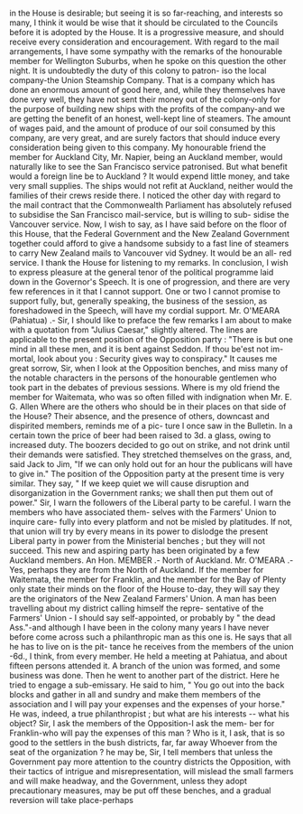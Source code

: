 in the House is desirable; but seeing it is so far-reaching, and interests so many, I think it would be wise that it should be circulated to the Councils before it is adopted by the House. It is a progressive measure, and should receive every consideration and encouragement. With regard to the mail arrangements, I have some sympathy with the remarks of the honourable member for Wellington Suburbs, when he spoke on this question the other night. It is undoubtedly the duty of this colony to patron- iso the local company-the Union Steamship Company. That is a company which has done an enormous amount of good here, and, while they themselves have done very well, they have not sent their money out of the colony-only for the purpose of building new ships with the profits of the company-and we are getting the benefit of an honest, well-kept line of steamers. The amount of wages paid, and the amount of produce of our soil consumed by this company, are very great, and are surely factors that should induce every consideration being given to this company. My honourable friend the member for Auckland City, Mr. Napier, being an Auckland member, would naturally like to see the San Francisco service patronised. But what benefit would a foreign line be to Auckland ? It would expend little money, and take very small supplies. The ships would not refit at Auckland, neither would the families of their crews reside there. I noticed the other day with regard to the mail contract that the Commonwealth Parliament has absolutely refused to subsidise the San Francisco mail-service, but is willing to sub- sidise the Vancouver service. Now, I wish to say, as I have said before on the floor of this House, that the Federal Government and the New Zealand Government together could afford to give a handsome subsidy to a fast line of steamers to carry New Zealand mails to Vancouver vid Sydney. It would be an all- red service. I thank the House for listening to my remarks. In conclusion, I wish to express pleasure at the general tenor of the political programme laid down in the Governor's Speech. It is one of progression, and there are very few references in it that I cannot support. One or two I cannot promise to support fully, but, generally speaking, the business of the session, as foreshadowed in the Speech, will have my cordial support. Mr. O'MEARA (Pahiatua) .- Sir, I should like to preface the few remarks I am about to make with a quotation from "Julius Caesar," slightly altered. The lines are applicable to the present position of the Opposition party : "There is but one mind in all these men, and it is bent against Seddon. If thou be'est not im- mortal, look about you : Security gives way to conspiracy." It causes me great sorrow, Sir, when I look at the Opposition benches, and miss many of the notable characters in the persons of the honourable gentlemen who took part in the debates of previous sessions. Where is my old friend the member for Waitemata, who was so often filled with indignation when Mr. E. G. Allen Where are the others who should be in their places on that side of the House? Their absence, and the presence of others, downcast and dispirited members, reminds me of a pic- ture I once saw in the Bulletin. In a certain town the price of beer had been raised to 3d. a glass, owing to increased duty. The boozers decided to go out on strike, and not drink until their demands were satisfied. They stretched themselves on the grass, and, said Jack to Jim, "If we can only hold out for an hour the publicans will have to give in." The position of the Opposition party at the present time is very similar. They say, " If we keep quiet we will cause disruption and disorganization in the Government ranks; we shall then put them out of power." Sir, I warn the followers of the Liberal party to be careful. I warn the members who have associated them- selves with the Farmers' Union to inquire care- fully into every platform and not be misled by platitudes. If not, that union will try by every means in its power to dislodge the present Liberal party in power from the Ministerial benches ; but they will not succeed. This new and aspiring party has been originated by a few Auckland members. An Hon. MEMBER .- North of Auckland. Mr. O'MEARA .- Yes, perhaps they are from the North of Auckland. If the member for Waitemata, the member for Franklin, and the member for the Bay of Plenty only state their minds on the floor of the House to-day, they will say they are the originators of the New Zealand Farmers' Union. A man has been travelling about my district calling himself the repre- sentative of the Farmers' Union - I should say self-appointed, or probably by " the dead Ass."-and although I have been in the colony many years I have never before come across such a philanthropic man as this one is. He says that all he has to live on is the pit- tance he receives from the members of the union -6d., I think, from every member. He held a meeting at Pahiatua, and about fifteen persons attended it. A branch of the union was formed, and some business was done. Then he went to another part of the district. Here he tried to engage a sub-emissary. He said to him, " You go out into the back blocks and gather in all and sundry and make them members of the association and I will pay your expenses and the expenses of your horse." He was, indeed, a true philanthropist ; but what are his interests -- what his object? Sir, I ask the members of the Opposition-I ask the mem- ber for Franklin-who will pay the expenses of this man ? Who is it, I ask, that is so good to the settlers in the bush districts, far, far away Whoever from the seat of the organization ? he may be, Sir, I tell members that unless the Government pay more attention to the country districts the Opposition, with their tactics of intrigue and misrepresentation, will mislead the small farmers and will make headway, and the Government, unless they adopt precautionary measures, may be put off these benches, and a gradual reversion will take place-perhaps 